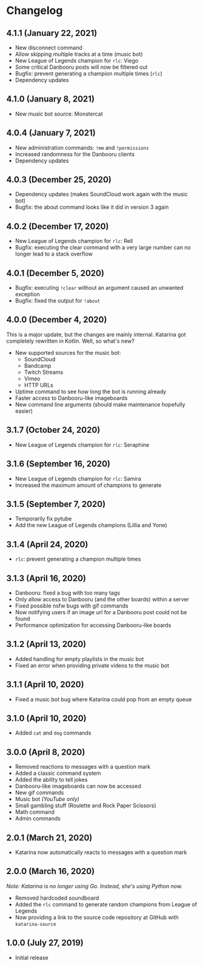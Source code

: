 # Changelog

4.1.1 (January 22, 2021)
------------------------------
* New disconnect command
* Allow skipping multiple tracks at a time (music bot)
* New League of Legends champion for `rlc`: Viego
* Some critical Danbooru posts will now be filtered out
* Bugfix: prevent generating a champion multiple times (`rlc`)
* Dependency updates

4.1.0 (January 8, 2021)
------------------------------
* New music bot source: Monstercat

4.0.4 (January 7, 2021)
------------------------------
* New administration commands: `!mm` and `!permissions`
* Increased randomness for the Danbooru clients
* Dependency updates

4.0.3 (December 25, 2020)
------------------------------
* Dependency updates (makes SoundCloud work again with the music bot)
* Bugfix: the about command looks like it did in version 3 again

4.0.2 (December 17, 2020)
------------------------------
* New League of Legends champion for `rlc`: Rell
* Bugfix: executing the clear command with a very large number can no longer lead to a stack overflow

4.0.1 (December 5, 2020)
------------------------------
* Bugfix: executing `!clear` without an argument caused an unwanted exception
* Bugfix: fixed the output for `!about`

4.0.0 (December 4, 2020)
------------------------------
This is a major update, but the changes are mainly internal. Katarina got completely rewritten in Kotlin.
Well, so what's new?
* New supported sources for the music bot:
    + SoundCloud
    + Bandcamp
    + Twitch Streams
    + Vimeo
    + HTTP URLs
* Uptime command to see how long the bot is running already
* Faster access to Danbooru-like imageboards
* New command line arguments (should make maintenance hopefully easier)

3.1.7 (October 24, 2020)
------------------------------
* New League of Legends champion for `rlc`: Seraphine

3.1.6 (September 16, 2020)
------------------------------
* New League of Legends champion for `rlc`: Samira
* Increased the maximum amount of champions to generate

3.1.5 (September 7, 2020)
------------------------------
* Temporarily fix pytube
* Add the new League of Legends champions (Lillia and Yone)

3.1.4 (April 24, 2020)
------------------------------
* `rlc`: prevent generating a champion multiple times

3.1.3 (April 16, 2020)
------------------------------
* Danbooru: fixed a bug with too many tags
* Only allow access to Danbooru (and the other boards) within a server
* Fixed possible nsfw bugs with gif commands
* Now notifying users if an image url for a Danbooru post could not be found
* Performance optimization for accessing Danbooru-like boards

3.1.2 (April 13, 2020)
------------------------------
* Added handling for empty playlists in the music bot
* Fixed an error when providing private videos to the music bot
 
3.1.1 (April 10, 2020)
------------------------------
* Fixed a music bot bug where Katarina could pop from an empty queue

3.1.0 (April 10, 2020)
------------------------------
* Added  `cat` and `dog` commands

3.0.0 (April 8, 2020)
------------------------------
* Removed reactions to messages with a question mark
* Added a classic command system
* Added the ability to tell jokes
* Danbooru-like imageboards can now be accessed
* New gif commands
* Music bot *(YouTube only)*
* Small gambling stuff (Roulette and Rock Paper Scissors)
* Math command
* Admin commands

2.0.1 (March 21, 2020)
------------------------------
* Katarina now automatically reacts to messages with a question mark

2.0.0 (March 16, 2020)
------------------------------
*Note: Katarina is no longer using Go. Instead, she's using Python now.*

* Removed hardcoded soundboard
* Added the `rlc` command to generate random champions from League of Legends
* Now providing a link to the source code repository at GitHub with `katarina-source`

1.0.0 (July 27, 2019)
------------------------------
* Initial release
